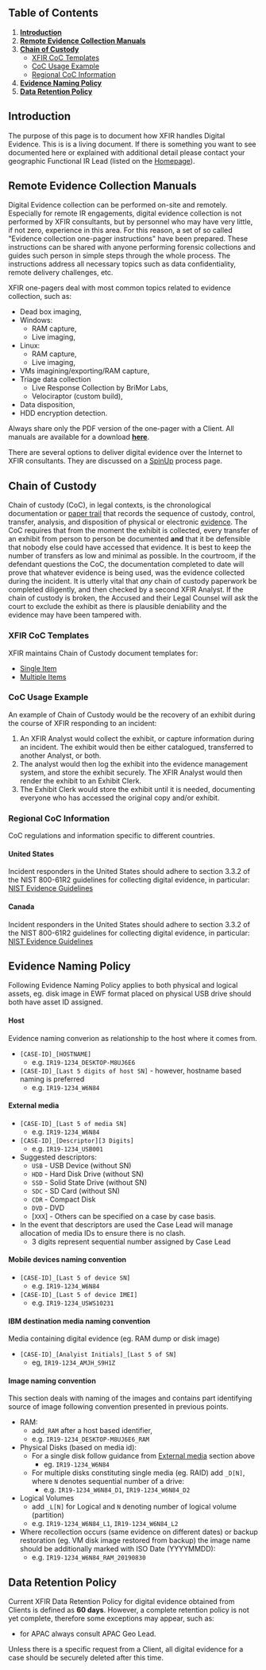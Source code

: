 ## Table of Contents
1. [**Introduction**](#Introduction)
2. [**Remote Evidence Collection Manuals**](#Remote-Evidence-Collection-Manuals)
3. [**Chain of Custody**](#Chain-of-Custody)
	- [XFIR CoC Templates](#XFIR-CoC-Templates)
	- [CoC Usage Example](#CoC-Usage-Example)
	- [Regional CoC Information](#Regional-CoC-Information)
4. [**Evidence Naming Policy**](#Evidence-Naming-Policy)
5. [**Data Retention Policy**](#Data-Retention-Policy)

## Introduction
The purpose of this page is to document how XFIR handles Digital Evidence. This is is a living document. If there is something you want to see documented here or explained with additional detail please contact your geographic Functional IR Lead (listed on the [Homepage](Home)).

## Remote Evidence Collection Manuals
Digital Evidence collection can be performed on-site and remotely. Especially for remote IR engagements, digital evidence collection is not performed by XFIR consultants, but by personnel who may have very little, if not zero, experience in this area. For this reason, a set of so called "Evidence collection one-pager instructions" have been prepared. These instructions can be shared with anyone performing forensic collections and guides such person in simple steps through the whole process. The instructions address all necessary topics such as data confidentiality, remote delivery challenges, etc. 

XFIR one-pagers deal with most common topics related to evidence collection, such as:
- Dead box imaging,
- Windows:
	- RAM capture,
	- Live imaging,
- Linux:
	- RAM capture,
	- Live imaging,
- VMs imagining/exporting/RAM capture,
- Triage data collection
	- Live Response Collection by BriMor Labs,
	- Velociraptor (custom build),
- Data disposition,
- HDD encryption detection.

Always share only the PDF version of the one-pager with a Client. All manuals are available for a download [**here**](https://github.ibm.com/XFIR/DFIR-wiki/blob/master/documents/evidence%20collection%20one%20pagers).

There are several options to deliver digital evidence over the Internet to XFIR consultants. They are discussed on a [SpinUp](SpinUp#Environment-for-Data-Sharing-with-a-Client) process page.

## Chain of Custody
Chain of custody (CoC), in legal contexts, is the chronological documentation or [paper trail](https://en.wiktionary.org/wiki/paper_trail "wiktionary:paper trail") that records the sequence of custody, control, transfer, analysis, and disposition of physical or electronic [evidence](https://en.wikipedia.org/wiki/Evidence "Evidence"). The CoC requires that from the moment the exhibit is collected, every transfer of an exhibit from person to person be documented **and** that it be defensible that nobody else could have accessed that evidence. It is best to keep the number of transfers as low and minimal as possible. In the courtroom, if the defendant questions the CoC, the documentation completed to date will prove that whatever evidence is being used, was the evidence collected during the incident. It is utterly vital that *any* chain of custody paperwork be completed diligently, and then checked by a second XFIR Analyst. If the chain of custody is broken, the Accused and their Legal Counsel will ask the court to exclude the exhibit as there is plausible deniability and the evidence may have been tampered with.

### XFIR CoC Templates
XFIR maintains Chain of Custody document templates for:
* [Single Item](documents/IBM%20X-Force%20IR%20Chain%20of%20Custody%20-%20Single%20Item.docx)
* [Multiple Items](documents/IBM%20X-Force%20IR%20Chain%20of%20Custody%20-%20Mulitple%20Items.docx)


### CoC Usage Example
An example of  Chain of Custody  would be the recovery of an exhibit during the course of XFIR responding to an incident:
1.  An XFIR Analyst would collect the exhibit, or capture information during an incident. The exhibit would then be either catalogued, transferred to another Analyst, or both.
2.  The analyst would then log the exhibit into the evidence management system, and store the exhibit securely. The XFIR Analyst would then render the exhibit to an Exhibit Clerk.
3.  The Exhibit Clerk would store the exhibit until it is needed, documenting everyone who has accessed the original copy and/or exhibit. 

### Regional CoC Information
CoC regulations and information specific to different countries.
#### United States
Incident responders in the United States should adhere to section 3.3.2 of the NIST 800-61R2 guidelines for collecting digital evidence, in particular:
[NIST Evidence Guidelines](https://nvlpubs.nist.gov/nistpubs/SpecialPublications/NIST.SP.800-61r2.pdf)
#### Canada
Incident responders in the United States should adhere to section 3.3.2 of the NIST 800-61R2 guidelines for collecting digital evidence, in particular:
[NIST Evidence Guidelines](https://nvlpubs.nist.gov/nistpubs/SpecialPublications/NIST.SP.800-61r2.pdf)


## Evidence Naming Policy
Following Evidence Naming Policy applies to both physical and logical assets, eg. disk image in EWF format placed on physical USB drive should both have asset ID assigned. 

#### Host
Evidence naming converion as relationship to the host where it comes from.
- `[CASE-ID]_[HOSTNAME]`
	- e.g. `IR19-1234_DESKTOP-M8UJ6E6`
- `[CASE-ID]_[Last 5 digits of host SN]` - however, hostname based naming is preferred
	- e.g. `IR19-1234_W6N84`

#### External media
- `[CASE-ID]_[Last 5 of media SN]`
	- e.g. `IR19-1234_W6N84`
- `[CASE-ID]_[Descriptor][3 Digits]`
	- e.g. `IR19-1234_USB001`
- Suggested descriptors:
	- `USB` - USB Device (without SN)
	- `HDD` - Hard Disk Drive (without SN)
	- `SSD` - Solid State Drive (without SN)
	- `SDC` - SD Card (without SN)
	- `CDR` - Compact Disk
	- `DVD` - DVD
	- [`XXX`] - Others can be specified on a case by case basis.
- In the event that descriptors are used the Case Lead will manage allocation of media IDs to ensure there is no clash.
	- 3 digits represent sequential number assigned by Case Lead

#### Mobile devices naming convention
- `[CASE-ID]_[Last 5 of device SN]`
	- e.g. `IR19-1234_W6N84`
- `[CASE-ID]_[Last 5 of device IMEI]`
	- e.g. `IR19-1234_USWS10231`

#### IBM destination media naming convention
Media containing digital evidence (eg. RAM dump or disk image)
- `[CASE-ID]_[Analyist Initials]_[Last 5 of SN]`
	- eg, `IR19-1234_AMJH_S9H1Z`

#### Image naming convention
This section deals with naming of the images and contains part identifying source of image following convention presented in previous points.
- RAM:
	- add`_RAM` after a host based identifier,
	- e.g. `IR19-1234_DESKTOP-M8UJ6E6_RAM`
- Physical Disks (based on media id):
	- For a single disk follow guidance from [External media](#External-media) section above
		- eg. `IR19-1234_W6N84`
	- For multiple disks constituting single media (eg. RAID) add `_D[N]`, where `N` denotes sequential number of a drive:
		- e.g. `IR19-1234_W6N84_D1`, `IR19-1234_W6N84_D2`
- Logical Volumes
	- add `_L[N]` for Logical and `N` denoting number of logical volume (partition)
	- e.g. `IR19-1234_W6N84_L1`, `IR19-1234_W6N84_L2`
- Where recollection occurs (same evidence on different dates) or backup restoration (eg. VM disk image restored from backup) the image name should be additionally marked with ISO Date (YYYYMMDD):
	- e.g. `IR19-1234_W6N84_RAM_20190830`

## Data Retention Policy
Current XFIR Data Retention Policy for digital evidence obtained from Clients is defined as **60 days**. However, a complete retention policy is not yet complete, therefore some exceptions may appear, such as:
- for APAC always consult APAC Geo Lead.

Unless there is a specific request from a Client, all digital evidence for a case should be securely deleted after this time. 